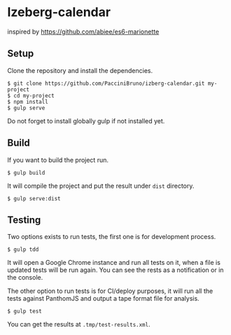 # Izeberg-calendar

inspired by https://github.com/abiee/es6-marionette

Setup
-----
Clone the repository and install the dependencies.

    $ git clone https://github.com/PacciniBruno/izberg-calendar.git my-project
    $ cd my-project
    $ npm install
    $ gulp serve

Do not forget to install globally gulp if not installed yet.

Build
------
If you want to build the project run.

    $ gulp build

It will compile the project and put the result under `dist` directory.

    $ gulp serve:dist

Testing
---------
Two options exists to run tests, the first one is for development process.

    $ gulp tdd

It will open a Google Chrome instance and run all tests on it, when a file is updated tests will be run again. You can see the rests as a notification or in the console.

The other option to run tests is for CI/deploy purposes, it will run all the tests against PanthomJS and output a tape format file for analysis.

    $ gulp test

You can get the results at `.tmp/test-results.xml`.


